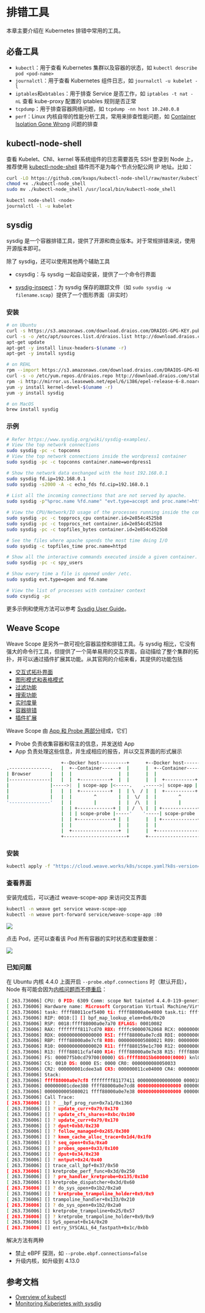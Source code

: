 # 排错工具

本章主要介绍在 Kubernetes 排错中常用的工具。

## 必备工具

* `kubectl`：用于查看 Kubernetes 集群以及容器的状态，如 `kubectl describe pod <pod-name>`
* `journalctl`：用于查看 Kubernetes 组件日志，如 `journalctl -u kubelet -l`
* `iptables`和`ebtables`：用于排查 Service 是否工作，如 `iptables -t nat -nL` 查看 kube-proxy 配置的 iptables 规则是否正常
* `tcpdump`：用于排查容器网络问题，如 `tcpdump -nn host 10.240.0.8`
* `perf`：Linux 内核自带的性能分析工具，常用来排查性能问题，如 [Container Isolation Gone Wrong](https://dzone.com/articles/container-isolation-gone-wrong) 问题的排查

## kubectl-node-shell

查看 Kubelet、CNI、kernel 等系统组件的日志需要首先 SSH 登录到 Node 上，推荐使用 [kubectl-node-shell](https://github.com/kvaps/kubectl-node-shell) 插件而不是为每个节点分配公网 IP 地址。比如：

```sh
curl -LO https://github.com/kvaps/kubectl-node-shell/raw/master/kubectl-node_shell
chmod +x ./kubectl-node_shell
sudo mv ./kubectl-node_shell /usr/local/bin/kubectl-node_shell

kubectl node-shell <node>
journalctl -l -u kubelet
```

## sysdig

sysdig 是一个容器排错工具，提供了开源和商业版本。对于常规排错来说，使用开源版本即可。

除了 sysdig，还可以使用其他两个辅助工具

* csysdig：与 sysdig 一起自动安装，提供了一个命令行界面


* [sysdig-inspect](https://github.com/draios/sysdig-inspect)：为 sysdig 保存的跟踪文件（如 `sudo sysdig -w filename.scap`）提供了一个图形界面（非实时）

### 安装

```sh
# on Ubuntu
curl -s https://s3.amazonaws.com/download.draios.com/DRAIOS-GPG-KEY.public | apt-key add -
curl -s -o /etc/apt/sources.list.d/draios.list http://download.draios.com/stable/deb/draios.list
apt-get update
apt-get -y install linux-headers-$(uname -r)
apt-get -y install sysdig

# on REHL
rpm --import https://s3.amazonaws.com/download.draios.com/DRAIOS-GPG-KEY.public
curl -s -o /etc/yum.repos.d/draios.repo http://download.draios.com/stable/rpm/draios.repo
rpm -i http://mirror.us.leaseweb.net/epel/6/i386/epel-release-6-8.noarch.rpm
yum -y install kernel-devel-$(uname -r)
yum -y install sysdig

# on MacOS
brew install sysdig
```

### 示例

```sh
# Refer https://www.sysdig.org/wiki/sysdig-examples/.
# View the top network connections
sudo sysdig -pc -c topconns
# View the top network connections inside the wordpress1 container
sudo sysdig -pc -c topconns container.name=wordpress1

# Show the network data exchanged with the host 192.168.0.1
sudo sysdig fd.ip=192.168.0.1
sudo sysdig -s2000 -A -c echo_fds fd.cip=192.168.0.1
 
# List all the incoming connections that are not served by apache.
sudo sysdig -p"%proc.name %fd.name" "evt.type=accept and proc.name!=httpd"

# View the CPU/Network/IO usage of the processes running inside the container.
sudo sysdig -pc -c topprocs_cpu container.id=2e854c4525b8
sudo sysdig -pc -c topprocs_net container.id=2e854c4525b8
sudo sysdig -pc -c topfiles_bytes container.id=2e854c4525b8

# See the files where apache spends the most time doing I/O
sudo sysdig -c topfiles_time proc.name=httpd

# Show all the interactive commands executed inside a given container.
sudo sysdig -pc -c spy_users 

# Show every time a file is opened under /etc.
sudo sysdig evt.type=open and fd.name

# View the list of processes with container context
sudo csysdig -pc
```

更多示例和使用方法可以参考 [Sysdig User Guide](https://github.com/draios/sysdig/wiki/Sysdig-User-Guide)。

## Weave Scope

Weave Scope 是另外一款可视化容器监控和排错工具。与 sysdig 相比，它没有强大的命令行工具，但提供了一个简单易用的交互界面，自动描绘了整个集群的拓扑，并可以通过插件扩展其功能。从其官网的介绍来看，其提供的功能包括

- [交互式拓扑界面](https://www.weave.works/docs/scope/latest/features/#topology-mapping)
- [图形模式和表格模式](https://www.weave.works/docs/scope/latest/features/#mode)
- [过滤功能](https://www.weave.works/docs/scope/latest/features/#flexible-filtering)
- [搜索功能](https://www.weave.works/docs/scope/latest/features/#powerful-search)
- [实时度量](https://www.weave.works/docs/scope/latest/features/#real-time-app-and-container-metrics)
- [容器排错](https://www.weave.works/docs/scope/latest/features/#interact-with-and-manage-containers)
- [插件扩展](https://www.weave.works/docs/scope/latest/features/#custom-plugins)

Weave Scope 由 [App 和 Probe 两部分](https://www.weave.works/docs/scope/latest/how-it-works)组成，它们

- Probe 负责收集容器和宿主的信息，并发送给 App
- App 负责处理这些信息，并生成相应的报告，并以交互界面的形式展示

```sh
                    +--Docker host----------+      +--Docker host----------+
.---------------.   |  +--Container------+  |      |  +--Container------+  |
| Browser       |   |  |                 |  |      |  |                 |  |
|---------------|   |  |  +-----------+  |  |      |  |  +-----------+  |  |
|               |----->|  | scope-app |<-----.    .----->| scope-app |  |  |
|               |   |  |  +-----------+  |  | \  / |  |  +-----------+  |  |
|               |   |  |        ^        |  |  \/  |  |        ^        |  |
'---------------'   |  |        |        |  |  /\  |  |        |        |  |
                    |  | +-------------+ |  | /  \ |  | +-------------+ |  |
                    |  | | scope-probe |-----'    '-----| scope-probe | |  |
                    |  | +-------------+ |  |      |  | +-------------+ |  |
                    |  |                 |  |      |  |                 |  |
                    |  +-----------------+  |      |  +-----------------+  |
                    +-----------------------+      +-----------------------+
```

### 安装

```sh
kubectl apply -f "https://cloud.weave.works/k8s/scope.yaml?k8s-version=$(kubectl version | base64 | tr -d '\n')&k8s-service-type=LoadBalancer"
```

### 查看界面

安装完成后，可以通过 weave-scope-app 来访问交互界面

```sh
kubectl -n weave get service weave-scope-app
kubectl -n weave port-forward service/weave-scope-app :80
```

![](images/weave-scope.png)

点击 Pod，还可以查看该 Pod 所有容器的实时状态和度量数据：

![](images/scope-pod.png)

### 已知问题

在 Ubuntu 内核 4.4.0 上面开启 `--probe.ebpf.connections` 时（默认开启），Node 有可能会因为[内核问题而不停重启](https://github.com/weaveworks/scope/issues/3131)：

```sh
[ 263.736006] CPU: 0 PID: 6309 Comm: scope Not tainted 4.4.0-119-generic #143-Ubuntu
[ 263.736006] Hardware name: Microsoft Corporation Virtual Machine/Virtual Machine, BIOS 090007 06/02/2017
[ 263.736006] task: ffff88011cef5400 ti: ffff88000a0e4000 task.ti: ffff88000a0e4000
[ 263.736006] RIP: 0010:[] [] bpf_map_lookup_elem+0x6/0x20
[ 263.736006] RSP: 0018:ffff88000a0e7a70 EFLAGS: 00010082
[ 263.736006] RAX: ffffffff8117cd70 RBX: ffffc90000762068 RCX: 0000000000000000
[ 263.736006] RDX: 0000000000000000 RSI: ffff88000a0e7cd8 RDI: 000000001cdee380
[ 263.736006] RBP: ffff88000a0e7cf8 R08: 0000000005080021 R09: 0000000000000000
[ 263.736006] R10: 0000000000000020 R11: ffff880159e1c700 R12: 0000000000000000
[ 263.736006] R13: ffff88011cfaf400 R14: ffff88000a0e7e38 R15: ffff88000a0f8800
[ 263.736006] FS: 00007f5b0cd79700(0000) GS:ffff88015b600000(0000) knlGS:0000000000000000
[ 263.736006] CS: 0010 DS: 0000 ES: 0000 CR0: 0000000080050033
[ 263.736006] CR2: 000000001cdee3a8 CR3: 000000011ce04000 CR4: 0000000000040670
[ 263.736006] Stack:
[ 263.736006] ffff88000a0e7cf8 ffffffff81177411 0000000000000000 00001887000018a5
[ 263.736006] 000000001cdee380 ffff88000a0e7cd8 0000000000000000 0000000000000000
[ 263.736006] 0000000005080021 ffff88000a0e7e38 0000000000000000 0000000000000046
[ 263.736006] Call Trace:
[ 263.736006] [] ? __bpf_prog_run+0x7a1/0x1360
[ 263.736006] [] ? update_curr+0x79/0x170
[ 263.736006] [] ? update_cfs_shares+0xbc/0x100
[ 263.736006] [] ? update_curr+0x79/0x170
[ 263.736006] [] ? dput+0xb8/0x230
[ 263.736006] [] ? follow_managed+0x265/0x300
[ 263.736006] [] ? kmem_cache_alloc_trace+0x1d4/0x1f0
[ 263.736006] [] ? seq_open+0x5a/0xa0
[ 263.736006] [] ? probes_open+0x33/0x100
[ 263.736006] [] ? dput+0x34/0x230
[ 263.736006] [] ? mntput+0x24/0x40
[ 263.736006] [] trace_call_bpf+0x37/0x50
[ 263.736006] [] kretprobe_perf_func+0x3d/0x250
[ 263.736006] [] ? pre_handler_kretprobe+0x135/0x1b0
[ 263.736006] [] kretprobe_dispatcher+0x3d/0x60
[ 263.736006] [] ? do_sys_open+0x1b2/0x2a0
[ 263.736006] [] ? kretprobe_trampoline_holder+0x9/0x9
[ 263.736006] [] trampoline_handler+0x133/0x210
[ 263.736006] [] ? do_sys_open+0x1b2/0x2a0
[ 263.736006] [] kretprobe_trampoline+0x25/0x57
[ 263.736006] [] ? kretprobe_trampoline_holder+0x9/0x9
[ 263.736006] [] SyS_openat+0x14/0x20
[ 263.736006] [] entry_SYSCALL_64_fastpath+0x1c/0xbb
```

解决方法有两种

- 禁止 eBPF 探测，如 `--probe.ebpf.connections=false`
- 升级内核，如升级到 4.13.0

## 参考文档

- [Overview of kubectl](https://kubernetes.io/docs/reference/kubectl/overview/)
- [Monitoring Kuberietes with sysdig](https://sysdig.com/blog/kubernetes-service-discovery-docker/)
